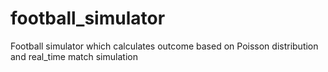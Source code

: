 # football_simulator
Football simulator which calculates outcome based on Poisson distribution and real_time match simulation

